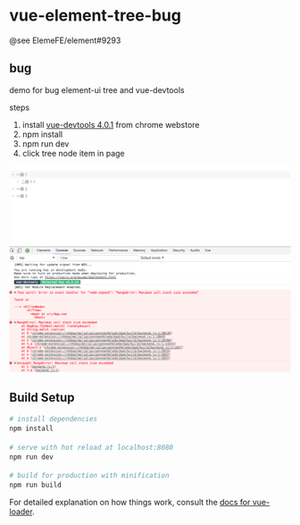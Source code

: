 # vue-element-tree-bug

@see ElemeFE/element#9293

## bug

demo for bug element-ui tree and vue-devtools

steps

1. install [vue-devtools 4.0.1](https://chrome.google.com/webstore/detail/vuejs-devtools/nhdogjmejiglipccpnnnanhbledajbpd) from chrome webstore
1. npm install
1. npm run dev
1. click tree node item in page

![error](./error.png)

## Build Setup

```bash
# install dependencies
npm install

# serve with hot reload at localhost:8080
npm run dev

# build for production with minification
npm run build
```

For detailed explanation on how things work, consult the [docs for vue-loader](http://vuejs.github.io/vue-loader).
